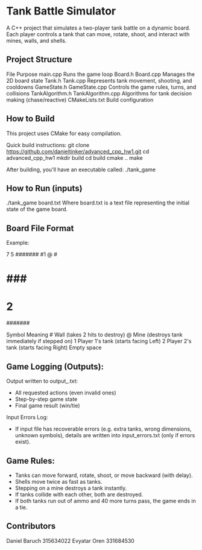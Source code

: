 # Tank Battle Simulator
A C++ project that simulates a two-player tank battle on a dynamic board.
Each player controls a tank that can move, rotate, shoot, and interact with mines, walls, and shells.

## Project Structure

File	        Purpose
main.cpp	       Runs the game loop
Board.h            Board.cpp	Manages the 2D board state
Tank.h             Tank.cpp	Represents tank movement, shooting, and cooldowns
GameState.h        GameState.cpp	Controls the game rules, turns, and collisions
TankAlgorithm.h    TankAlgorithm.cpp	Algorithms for tank decision making (chase/reactive)
CMakeLists.txt     Build configuration


## How to Build
This project uses CMake for easy compilation.

Quick build instructions:
git clone https://github.com/danieltinker/advanced_cpp_hw1.git
cd advanced_cpp_hw1
mkdir build
cd build
cmake ..
make

After building, you'll have an executable called:
./tank_game


## How to Run (inputs)
./tank_game board.txt
Where board.txt is a text file representing the initial state of the game board.

## Board File Format
Example:

7 5
#######
#1  @ #
# ### #
#   2 #
#######

Symbol	Meaning
\#	Wall (takes 2 hits to destroy)
@	Mine (destroys tank immediately if stepped on)
1	Player 1's tank (starts facing Left)
2	Player 2's tank (starts facing Right)
Empty space



## Game Logging (Outputs):

Output written to output_<inputfile>.txt:
- All requested actions (even invalid ones)
- Step-by-step game state
- Final game result (win/tie)

Input Errors Log:
-  If input file has recoverable errors (e.g. extra tanks, wrong dimensions, unknown symbols),
details are written into input_errors.txt (only if errors exist).

## Game Rules:
- Tanks can move forward, rotate, shoot, or move backward (with delay).
- Shells move twice as fast as tanks.
- Stepping on a mine destroys a tank instantly.
- If tanks collide with each other, both are destroyed.
- If both tanks run out of ammo and 40 more turns pass, the game ends in a tie.


## Contributors
Daniel Baruch 315634022
Evyatar Oren 331684530



